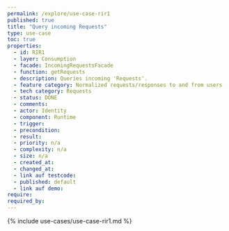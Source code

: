 ```yaml
---
permalink: /explore/use-case-rir1
published: true
title: "Query incoming Requests"
type: use-case
toc: true
properties:
  - id: RIR1
  - layer: Consumption
  - facade: IncomingRequestsFacade
  - function: getRequests
  - description: Queries incoming 'Requests'.
  - feature category: Normalized requests/responses to and from users
  - tech category: Requests
  - status: DONE
  - comments:
  - actor: Identity
  - component: Runtime
  - trigger:
  - precondition:
  - result:
  - priority: n/a
  - complexity: n/a
  - size: n/a
  - created_at:
  - changed_at:
  - link auf testcode:
  - published: default
  - link auf demo:
require:
required_by:
---
```


{% include use-cases/use-case-rir1.md %}
